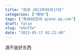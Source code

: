 ```yaml
---
title: "说说 2013年05月17日"
categories: ["嘀咕"]
tags: ["来自QQ空间 qzone.qq.com"]
draft: false
slug: "mSnfIe"
date: "2013-05-17 02:22:40"
---
```


酒不是好东西
